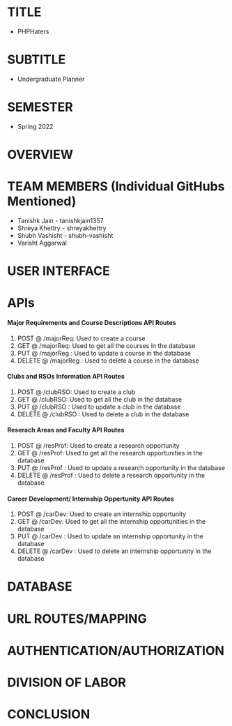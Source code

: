 # TITLE

- PHPHaters

# SUBTITLE

- Undergraduate Planner

# SEMESTER

- Spring 2022

# OVERVIEW

# TEAM MEMBERS (Individual GitHubs Mentioned)

- Tanishk Jain - tanishkjain1357
- Shreya Khettry - shreyakhettry
- Shubh Vashisht - shubh-vashisht
- Varisht Aggarwal

# USER INTERFACE

# APIs

#### Major Requirements and Course Descriptions API Routes

1. POST @ /majorReq: Used to create a course
2. GET @ /majorReq: Used to get all the courses in the database
3. PUT @ /majorReg : Used to update a course in the database
4. DELETE @ /majorReg : Used to delete a course in the database

#### Clubs and RSOs Information API Routes

1. POST @ /clubRSO: Used to create a club
2. GET @ /clubRSO: Used to get all the club in the database
3. PUT @ /clubRSO : Used to update a club in the database
4. DELETE @ /clubRSO : Used to delete a club in the database

#### Reserach Areas and Faculty API Routes

1. POST @ /resProf: Used to create a research opportunity 
2. GET @ /resProf: Used to get all the research opportunities in the database
3. PUT @ /resProf : Used to update a research opportunity in the database
4. DELETE @ /resProf : Used to delete a research opportunity in the database

#### Career Development/ Internship Oppertunity API Routes

1. POST @ /carDev: Used to create an internship opportunity 
2. GET @ /carDev: Used to get all the internship opportunities in the database
3. PUT @ /carDev : Used to update an internship opportunity in the database
4. DELETE @ /carDev : Used to delete an internship opportunity in the database

# DATABASE

# URL ROUTES/MAPPING

# AUTHENTICATION/AUTHORIZATION

# DIVISION OF LABOR

# CONCLUSION